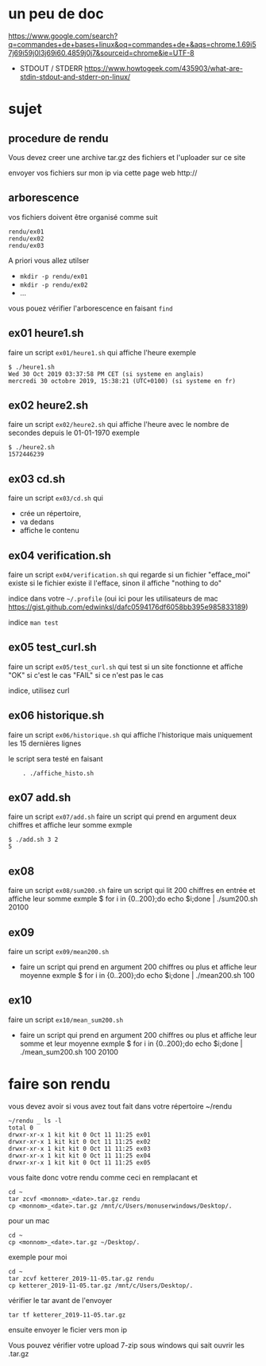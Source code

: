 

# un peu de doc
https://www.google.com/search?q=commandes+de+bases+linux&oq=commandes+de+&aqs=chrome.1.69i57j69i59j0l3j69i60.4859j0j7&sourceid=chrome&ie=UTF-8

* STDOUT / STDERR
https://www.howtogeek.com/435903/what-are-stdin-stdout-and-stderr-on-linux/


# sujet
## procedure de rendu
Vous devez creer une archive tar.gz des fichiers et l'uploader sur ce site

envoyer vos fichiers sur mon ip via cette page web http://<monip>

## arborescence
vos fichiers doivent être organisé comme suit
```
rendu/ex01
rendu/ex02
rendu/ex03
```

A priori vous allez utilser 
* `mkdir -p rendu/ex01`
* `mkdir -p rendu/ex02`
* ...

vous pouez vérifier l'arborescence en faisant `find`

## ex01 heure1.sh
faire un script `ex01/heure1.sh`
qui affiche l'heure
exemple
```
$ ./heure1.sh
Wed 30 Oct 2019 03:37:58 PM CET (si systeme en anglais)
mercredi 30 octobre 2019, 15:38:21 (UTC+0100) (si systeme en fr)
```

## ex02 heure2.sh
faire un script `ex02/heure2.sh`
qui affiche l'heure avec le nombre de secondes depuis le 01-01-1970
exemple
```
$ ./heure2.sh
1572446239
```

## ex03 cd.sh
faire un script `ex03/cd.sh`
qui 
* crée un répertoire,
* va dedans
* affiche le contenu

## ex04 verification.sh
faire un script `ex04/verification.sh`
qui regarde si un fichier "efface_moi" existe
si le fichier existe il l'efface, sinon il affiche "nothing to do"

 indice dans votre `~/.profile` (oui ici pour les utilisateurs de mac https://gist.github.com/edwinksl/dafc0594176df6058bb395e985833189)

indice `man test`

## ex05 test_curl.sh
faire un script `ex05/test_curl.sh`
qui test si un site fonctionne et affiche "OK" si c'est le cas "FAIL" si ce n'est pas le cas

indice, utilisez curl

## ex06 historique.sh
faire un script `ex06/historique.sh`
qui affiche l'historique mais uniquement les 15 dernières lignes

le script sera testé en faisant

```
    . ./affiche_histo.sh
```

## ex07 add.sh
faire un script `ex07/add.sh`
faire un script qui prend en argument deux chiffres et affiche leur somme
exmple
```
$ ./add.sh 3 2
5
```


## ex08 
faire un script `ex08/sum200.sh`
faire un script qui lit 200 chiffres  en entrée et affiche leur somme
exmple
$ for i in {0..200};do echo $i;done | ./sum200.sh
20100

## ex09 
faire un script `ex09/mean200.sh`
* faire un script qui prend en argument 200 chiffres ou plus et affiche leur moyenne
exmple
$ for i in {0..200};do echo $i;done | ./mean200.sh
100

## ex10
faire un script `ex10/mean_sum200.sh`
* faire un script qui prend en argument 200 chiffres ou plus et affiche leur somme et leur moyenne
exmple
$ for i in {0..200};do echo $i;done | ./mean_sum200.sh
100
20100



# faire son rendu
vous devez avoir si vous avez tout fait dans votre répertoire ~/rendu

```
~/rendu _ ls -l
total 0
drwxr-xr-x 1 kit kit 0 Oct 11 11:25 ex01
drwxr-xr-x 1 kit kit 0 Oct 11 11:25 ex02
drwxr-xr-x 1 kit kit 0 Oct 11 11:25 ex03
drwxr-xr-x 1 kit kit 0 Oct 11 11:25 ex04
drwxr-xr-x 1 kit kit 0 Oct 11 11:25 ex05
```
vous faite donc votre rendu comme ceci en remplacant <monnom> et <date>
```
cd ~
tar zcvf <monnom>_<date>.tar.gz rendu
cp <monnom>_<date>.tar.gz /mnt/c/Users/monuserwindows/Desktop/.
```

pour un mac
```
cd ~
cp <monnom>_<date>.tar.gz ~/Desktop/.
```

exemple pour moi
```
cd ~
tar zcvf ketterer_2019-11-05.tar.gz rendu
cp ketterer_2019-11-05.tar.gz /mnt/c/Users/Desktop/.
```

vérifier le tar avant de l'envoyer
```
tar tf ketterer_2019-11-05.tar.gz
```

ensuite envoyer le ficier vers mon ip


Vous pouvez vérifier votre upload 7-zip sous windows qui sait ouvrir les .tar.gz
